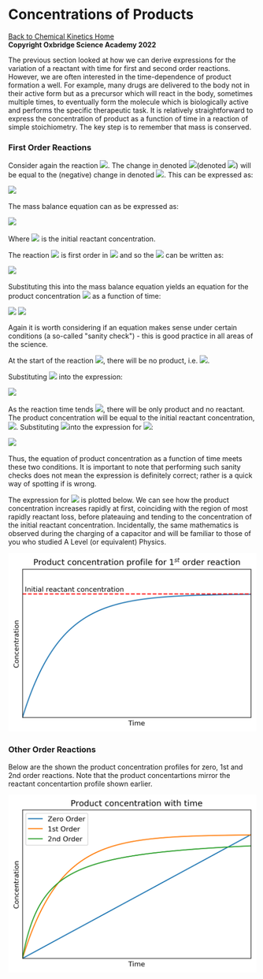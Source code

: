 # Concentrations of Products

[Back to Chemical Kinetics Home](./contents.md)<br /> **Copyright Oxbridge Science Academy 2022**



The previous section looked at how we can derive expressions for the variation of a reactant with time for first and second order reactions. However, we are often interested in the time-dependence of product formation a well. For example, many drugs are delivered to the body not in their active form but as a precursor which will react in the body, sometimes multiple times, to eventually form the molecule which is biologically active and performs the specific therapeutic task. 
It is relatively straightforward to express the concentration of product as a function of time in a reaction of simple stoichiometry. The key step is to remember that mass is conserved. 
 
### First Order Reactions
Consider again the reaction <img src="https://render.githubusercontent.com/render/math?math=\displaystyle X \rightarrow Y">. The change in denoted  <img src="https://render.githubusercontent.com/render/math?math=[X]">(denoted  <img src="https://render.githubusercontent.com/render/math?math=\Delta [X]">) will be equal to the (negative) change in denoted  <img src="https://render.githubusercontent.com/render/math?math=\displaystyle \Delta [Y]">. This can be expressed as:

<img src="https://render.githubusercontent.com/render/math?math=\displaystyle \Delta [X] = - \Delta [Y]">

The mass balance equation can as be expressed as:

<img src="https://render.githubusercontent.com/render/math?math=\displaystyle [X]_0 = [X] %2B\ [Y]">

Where <img src="https://render.githubusercontent.com/render/math?math=\displaystyle [X]_0"> is the initial reactant concentration. 

The reaction <img src="https://render.githubusercontent.com/render/math?math=\displaystyle X \rightarrow Y"> is first order in <img src="https://render.githubusercontent.com/render/math?math=\displaystyle X"> and so the <img src="https://render.githubusercontent.com/render/math?math=\displaystyle [X]"> can be written as: 

<img src="https://render.githubusercontent.com/render/math?math=\displaystyle [X] = [X]_0e^{-kt}">

Substituting this into the mass balance equation yields an equation for the product concentration <img src="https://render.githubusercontent.com/render/math?math=\displaystyle [Y]"> as a function of time:

<img src="https://render.githubusercontent.com/render/math?math=\displaystyle [X]_0=[X]_0e^{-kt} %2B\ Y ">

<img src="https://render.githubusercontent.com/render/math?math=\displaystyle \Rightarrow Y = [X]_0 \left(1-e^{-kt} \right) ">

Again it is  worth considering if an equation makes sense under certain conditions (a so-called "sanity check") - this is good practice in all areas of the science. 

At the start of the reaction <img src="https://render.githubusercontent.com/render/math?math=\displaystyle t=0">, there will be no product, i.e. <img src="https://render.githubusercontent.com/render/math?math=\displaystyle [Y]=0 ">.

Substituting <img src="https://render.githubusercontent.com/render/math?math=\displaystyle t=0"> into the expression:

<img src="https://render.githubusercontent.com/render/math?math=\displaystyle Y = [X]_0 \left(1-e^{0} \right) = [X]_0(1-1) = 0 ">

As the reaction time tends <img src="https://render.githubusercontent.com/render/math?math=\displaystyle \rightarrow \infinity">, there will be only product and no reactant. The product concentration will be equal to the initial reactant concentration,  <img src="https://render.githubusercontent.com/render/math?math=\displaystyle [X]_0">.
Substituting <img src="https://render.githubusercontent.com/render/math?math=\displaystyle t=\infinity ">into the expression for <img src="https://render.githubusercontent.com/render/math?math=\displaystyle [Y]">:

<img src="https://render.githubusercontent.com/render/math?math=\displaystyle [Y]=[X]_0\left(1-e^{-\infinity}\right) = [X]_0">

Thus, the equation of product concentration as a function of time meets these two conditions. It is important to note that performing such sanity checks does not mean the expression is definitely correct; rather is a quick way of spotting if is wrong.

The expression for <img src="https://render.githubusercontent.com/render/math?math=\displaystyle [Y]"> is plotted below. We can see how the product concentration increases rapidly at first, coinciding with the region of most rapidly reactant loss, before plateauing and tending to the concentration of the initial reactant concentration.
Incidentally, the same mathematics is observed during the charging of a capacitor and will be familiar to those of you who studied A Level (or equivalent) Physics. 


<img src="./figures/Product_1st_order.png" alt="drawing" width="700"/>

### Other Order Reactions

Below are the shown the product concentration profiles for zero, 1st and 2nd order reactions. Note that the product concentartions mirror the reactant concentartion profile shown earlier. 

![alt text](./figures/Product_Profiles.png)
